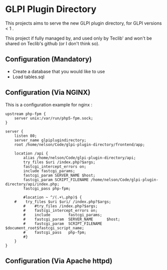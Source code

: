 # GLPI Plugin Directory

This projects aims to serve the new GLPI plugin directory,
for GLPI versions < 1 .

This project if fully managed by, and used only by Teclib'
and won't be shared on Teclib's github (or I don't think so).

## Configuration (Mandatory)

 + Create a database that you would like to use
 + Load tables.sql

## Configuration (Via NGINX)

This is a configuration example for nginx :

```nginx
upstream php-fpm {
    server unix:/var/run/php5-fpm.sock;
}

server {
    listen 80;
    server_name glpiplugindirectory;
    root /home/nelson/Code/glpi-plugin-directory/frontend/app;
   
    location /api {
        alias /home/nelson/Code/glpi-plugin-directory/api;
        try_files $uri /index.php?$args;
        fastcgi_intercept_errors on;
        include fastcgi_params;
        fastcgi_param SERVER_NAME $host;
        fastcgi_param SCRIPT_FILENAME /home/nelson/Code/glpi-plugin-directory/api/index.php;
        fastcgi_pass php-fpm;

        #location ~ ^/(.+\.php)$ {
	#    try_files $uri $uri/ /index.php?$args;
        #    #try_files /index.php?$args;
        #    fastcgi_intercept_errors on;
        #    include        fastcgi_params;
        #    fastcgi_param  SERVER_NAME      $host;
        #    fastcgi_param  SCRIPT_FILENAME  $document_root$fastcgi_script_name;
        #    fastcgi_pass   php-fpm;
        #}
    }
}
```

## Configuration (Via Apache httpd)

